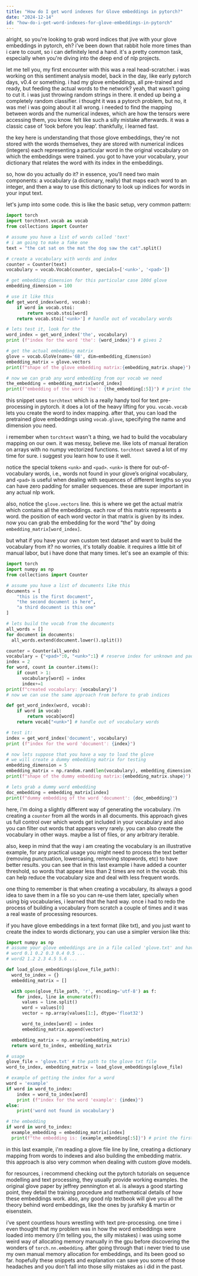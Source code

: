 ```yaml
---
title: "How do I get word indexes for Glove embeddings in pytorch?"
date: "2024-12-14"
id: "how-do-i-get-word-indexes-for-glove-embeddings-in-pytorch"
---
```


alright, so you're looking to grab word indices that jive with your glove embeddings in pytorch, eh? i’ve been down that rabbit hole more times than i care to count, so i can definitely lend a hand. it's a pretty common task, especially when you're diving into the deep end of nlp projects.

let me tell you, my first encounter with this was a real head-scratcher. i was working on this sentiment analysis model, back in the day, like early pytorch days, v0.4 or something. i had my glove embeddings, all pre-trained and ready, but feeding the actual words to the network? yeah, that wasn’t going to cut it. i was just throwing random strings in there. it ended up being a completely random classifier. i thought it was a pytorch problem, but no, it was me! i was going about it all wrong. i needed to find the mapping between words and the numerical indexes, which are how the tensors were accessing them, you know. felt like such a silly mistake afterwards. it was a classic case of ‘look before you leap’. thankfully, i learned fast.

the key here is understanding that those glove embeddings, they're not stored with the words themselves, they are stored with numerical indices (integers) each representing a particular word in the original vocabulary on which the embeddings were trained. you got to have your vocabulary, your dictionary that relates the word with its index in the embeddings.

so, how do you actually do it? in essence, you'll need two main components: a vocabulary (a dictionary, really) that maps each word to an integer, and then a way to use this dictionary to look up indices for words in your input text.

let's jump into some code. this is like the basic setup, very common pattern:

```python
import torch
import torchtext.vocab as vocab
from collections import Counter

# assume you have a list of words called 'text'
# i am going to make a fake one
text = "the cat sat on the mat the dog saw the cat".split()

# create a vocabulary with words and index
counter = Counter(text)
vocabulary = vocab.Vocab(counter, specials=['<unk>', '<pad>'])

# get embedding dimension for this particular case 100d glove
embedding_dimension = 100

# use it like this
def get_word_index(word, vocab):
    if word in vocab.stoi:
        return vocab.stoi[word]
    return vocab.stoi['<unk>'] # handle out of vocabulary words

# lets test it, look for the
word_index = get_word_index('the', vocabulary)
print (f"index for the word 'the': {word_index}") # gives 2

# get the actual embedding matrix
glove = vocab.GloVe(name='6B', dim=embedding_dimension)
embedding_matrix = glove.vectors
print(f"shape of the glove embedding matrix:{embedding_matrix.shape}") #torch.Size([400000, 100])

# now we can grab any word embedding from our vocab we need
the_embedding = embedding_matrix[word_index]
print(f"embedding of the word 'the': {the_embedding[:5]}") # print the first 5 values
```
this snippet uses `torchtext` which is a really handy tool for text pre-processing in pytorch. it does a lot of the heavy lifting for you. `vocab.vocab` lets you create the word to index mapping. after that, you can load the pretrained glove embeddings using `vocab.glove`, specifying the name and dimension you need.

i remember when `torchtext` wasn't a thing, we had to build the vocabulary mapping on our own. it was messy, believe me. like lots of manual iteration on arrays with no numpy vectorized functions. `torchtext` saved a lot of my time for sure. i suggest you learn how to use it well.

notice the special tokens `<unk>` and `<pad>`. `<unk>` is there for out-of-vocabulary words, i.e., words not found in your glove’s original vocabulary, and `<pad>` is useful when dealing with sequences of different lengths so you can have zero padding for smaller sequences. these are super important in any actual nlp work.

also, notice the `glove.vectors` line. this is where we get the actual matrix which contains all the embeddings. each row of this matrix represents a word. the position of each word vector in that matrix is given by its index. now you can grab the embedding for the word “the” by doing `embedding_matrix[word_index]`.

but what if you have your own custom text dataset and want to build the vocabulary from it? no worries, it's totally doable. it requires a little bit of manual labor, but i have done that many times. let's see an example of this:

```python
import torch
import numpy as np
from collections import Counter

# assume you have a list of documents like this
documents = [
    "this is the first document",
    "the second document is here",
    "a third document is this one"
]

# lets build the vocab from the documents
all_words = []
for document in documents:
  all_words.extend(document.lower().split())

counter = Counter(all_words)
vocabulary = {"<pad>":0, "<unk>":1} # reserve index for unknown and padding
index = 2
for word, count in counter.items():
    if count > 1:
      vocabulary[word] = index
      index+=1
print(f"created vocabulary: {vocabulary}")
# now we can use the same approach from before to grab indices

def get_word_index(word, vocab):
    if word in vocab:
        return vocab[word]
    return vocab["<unk>"] # handle out of vocabulary words

# test it:
index = get_word_index('document', vocabulary)
print (f"index for the word 'document': {index}")

# now lets suppose that you have a way to load the glove
# we will create a dummy embedding matrix for testing
embedding_dimension = 5
embedding_matrix = np.random.rand(len(vocabulary), embedding_dimension)
print(f"shape of the dummy embedding matrix:{embedding_matrix.shape}")

# lets grab a dummy word embedding
doc_embedding = embedding_matrix[index]
print(f"dummy embedding of the word 'document': {doc_embedding}")
```

here, i'm doing a slightly different way of generating the vocabulary. i’m creating a `counter` from all the words in all documents. this approach gives us full control over which words get included in your vocabulary and also you can filter out words that appears very rarely. you can also create the vocabulary in other ways. maybe a list of files, or any arbitrary iterable.

also, keep in mind that the way i am creating the vocabulary is an illustrative example, for any practical usage you might need to process the text better (removing punctuation, lowercasing, removing stopwords, etc) to have better results. you can see that in this last example i have added a counter threshold, so words that appear less than 2 times are not in the vocab. this can help reduce the vocabulary size and deal with less frequent words.

one thing to remember is that when creating a vocabulary, its always a good idea to save them in a file so you can re-use them later, specially when using big vocabularies, i learned that the hard way. once i had to redo the process of building a vocabulary from scratch a couple of times and it was a real waste of processing resources.

if you have glove embeddings in a text format (like txt), and you just want to create the index to words dictionary, you can use a simpler version like this:

```python
import numpy as np
# assume your glove embeddings are in a file called 'glove.txt' and have this format
# word 0.1 0.2 0.3 0.4 0.5 ...
# word2 1.2 2.3 4.5 5.6 ...

def load_glove_embeddings(glove_file_path):
  word_to_index = {}
  embedding_matrix = []

  with open(glove_file_path, 'r', encoding='utf-8') as f:
    for index, line in enumerate(f):
      values = line.split()
      word = values[0]
      vector = np.array(values[1:], dtype='float32')

      word_to_index[word] = index
      embedding_matrix.append(vector)

  embedding_matrix = np.array(embedding_matrix)
  return word_to_index, embedding_matrix

# usage
glove_file = 'glove.txt' # the path to the glove txt file
word_to_index, embedding_matrix = load_glove_embeddings(glove_file)

# example of getting the index for a word
word = 'example'
if word in word_to_index:
    index = word_to_index[word]
    print (f"index for the word 'example': {index}")
else:
    print('word not found in vocabulary')

# the embedding
if word in word_to_index:
  example_embedding = embedding_matrix[index]
  print(f"the embedding is: {example_embedding[:5]}") # print the first 5 values
```

in this last example, i'm reading a glove file line by line, creating a dictionary mapping from words to indexes and also building the embedding matrix. this approach is also very common when dealing with custom glove models.

for resources, i recommend checking out the pytorch tutorials on sequence modelling and text processing, they usually provide working examples. the original glove paper by jeffrey pennington et al. is always a good starting point, they detail the training procedure and mathematical details of how these embeddings work. also, any good nlp textbook will give you all the theory behind word embeddings, like the ones by jurafsky & martin or eisenstein.

i’ve spent countless hours wrestling with text pre-processing. one time i even thought that my problem was in how the word embeddings were loaded into memory (i’m telling you, the silly mistakes) i was using some weird way of allocating memory manually in the gpu before discovering the wonders of `torch.nn.embedding`. after going through that i never tried to use my own manual memory allocation for embeddings, and its been good so far. hopefully these snippets and explanation can save you some of those headaches and you don’t fall into those silly mistakes as i did in the past.

